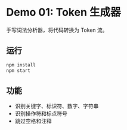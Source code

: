 # Demo 01: Token 生成器

手写词法分析器，将代码转换为 Token 流。

## 运行

```bash
npm install
npm start
```

## 功能

- 识别关键字、标识符、数字、字符串
- 识别操作符和标点符号
- 跳过空格和注释

